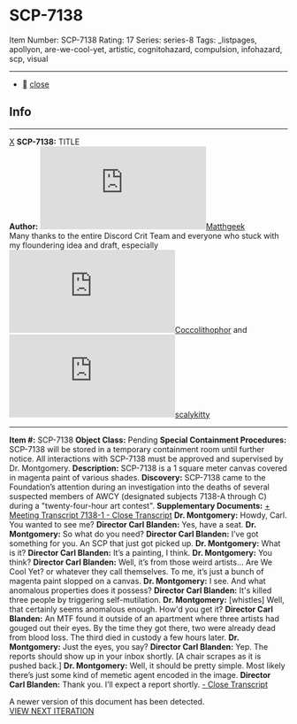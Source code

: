 # SCP-7138
Item Number: SCP-7138
Rating: 17
Series: series-8
Tags: _listpages, apollyon, are-we-cool-yet, artistic, cognitohazard, compulsion, infohazard, scp, visual

---

  * [](javascript:;)
[close](javascript:;)
## Info
* * *
[X](javascript:;)
**SCP-7138:** TITLE  
**Author:** [![Matthgeek](https://www.wikidot.com/avatar.php?userid=8407194&amp;size=small&amp;timestamp=1698180188)](http://www.wikidot.com/user:info/matthgeek)[Matthgeek](http://www.wikidot.com/user:info/matthgeek)  
Many thanks to the entire Discord Crit Team and everyone who stuck with my floundering idea and draft, especially [![Coccolithophor](https://www.wikidot.com/avatar.php?userid=7175059&amp;size=small&amp;timestamp=1698180188)](http://www.wikidot.com/user:info/coccolithophor)[Coccolithophor](http://www.wikidot.com/user:info/coccolithophor) and [![scalykitty](https://www.wikidot.com/avatar.php?userid=8398456&amp;size=small&amp;timestamp=1698180188)](http://www.wikidot.com/user:info/scalykitty)[scalykitty](http://www.wikidot.com/user:info/scalykitty)
* * *

**Item #:** SCP-7138
**Object Class:** Pending
**Special Containment Procedures:** SCP-7138 will be stored in a temporary containment room until further notice. All interactions with SCP-7138 must be approved and supervised by Dr. Montgomery.
**Description:** SCP-7138 is a 1 square meter canvas covered in magenta paint of various shades.
**Discovery:** SCP-7138 came to the Foundation’s attention during an investigation into the deaths of several suspected members of AWCY (designated subjects 7138-A through C) during a "twenty-four-hour art contest".
**Supplementary Documents:**
[\+ Meeting Transcript 7138-1 ](javascript:;)
[\- Close Transcript](javascript:;)
**Dr. Montgomery:** Howdy, Carl. You wanted to see me?
**Director Carl Blanden:** Yes, have a seat.
**Dr. Montgomery:** So what do you need?
**Director Carl Blanden:** I’ve got something for you. An SCP that just got picked up.
**Dr. Montgomery:** What is it?
**Director Carl Blanden:** It’s a painting, I think.
**Dr. Montgomery:** You think?
**Director Carl Blanden:** Well, it’s from those weird artists… Are We Cool Yet? or whatever they call themselves. To me, it’s just a bunch of magenta paint slopped on a canvas.
**Dr. Montgomery:** I see. And what anomalous properties does it possess?
**Director Carl Blanden:** It's killed three people by triggering self-mutilation.
**Dr. Montgomery:** [whistles] Well, that certainly seems anomalous enough. How'd you get it?
**Director Carl Blanden:** An MTF found it outside of an apartment where three artists had gouged out their eyes. By the time they got there, two were already dead from blood loss. The third died in custody a few hours later.
**Dr. Montgomery:** Just the eyes, you say?
**Director Carl Blanden:** Yep. The reports should show up in your inbox shortly.
[A chair scrapes as it is pushed back.]
**Dr. Montgomery:** Well, it should be pretty simple. Most likely there’s just some kind of memetic agent encoded in the image.
**Director Carl Blanden:** Thank you. I’ll expect a report shortly.
[\- Close Transcript](javascript:;)
  

A newer version of this document has been detected.  
[VIEW NEXT ITERATION](https://scp-wiki.wikidot.com/scp-7138/offset/1)